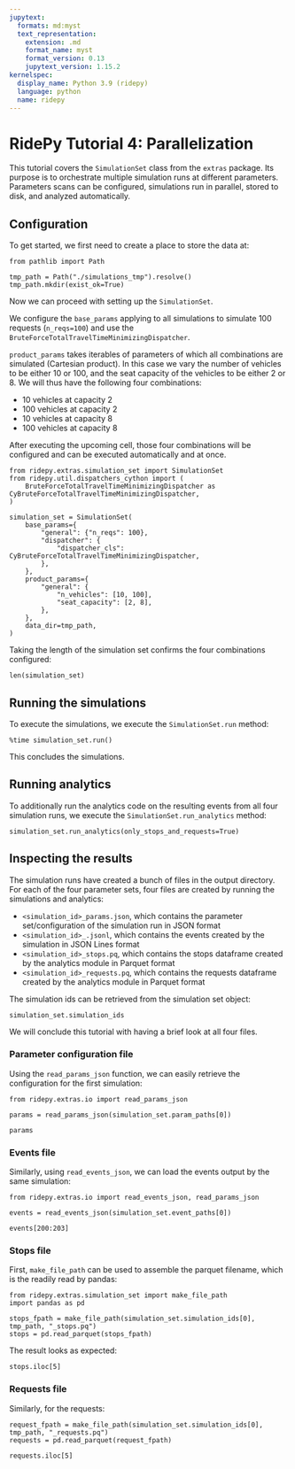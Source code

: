 ```yaml
---
jupytext:
  formats: md:myst
  text_representation:
    extension: .md
    format_name: myst
    format_version: 0.13
    jupytext_version: 1.15.2
kernelspec:
  display_name: Python 3.9 (ridepy)
  language: python
  name: ridepy
---
```


# RidePy Tutorial 4: Parallelization

This tutorial covers the `SimulationSet` class from the `extras` package. Its purpose is to orchestrate multiple simulation runs at different parameters. Parameters scans can be configured, simulations run in parallel, stored to disk,  and analyzed automatically.

## Configuration

To get started, we first need to create a place to store the data at:

```{code-cell} ipython3
from pathlib import Path

tmp_path = Path("./simulations_tmp").resolve()
tmp_path.mkdir(exist_ok=True)
```

Now we can proceed with setting up the `SimulationSet`.

We configure the `base_params` applying to all simulations to simulate 100 requests (`n_reqs=100`) and use the `BruteForceTotalTravelTimeMinimizingDispatcher`.

`product_params` takes iterables of parameters of which all combinations are simulated (Cartesian product). In this case we vary the number of vehicles to be either 10 or 100, and the seat capacity of the vehicles to be either 2 or 8. We will thus have the following four combinations:

- 10 vehicles at capacity 2
- 100 vehicles at capacity 2
- 10 vehicles at capacity 8
- 100 vehicles at capacity 8

After executing the upcoming cell, those four combinations will be configured and can be executed automatically and at once.

```{code-cell} ipython3
from ridepy.extras.simulation_set import SimulationSet
from ridepy.util.dispatchers_cython import (
    BruteForceTotalTravelTimeMinimizingDispatcher as CyBruteForceTotalTravelTimeMinimizingDispatcher,
)

simulation_set = SimulationSet(
    base_params={
        "general": {"n_reqs": 100},
        "dispatcher": {
            "dispatcher_cls": CyBruteForceTotalTravelTimeMinimizingDispatcher,
        },
    },
    product_params={
        "general": {
            "n_vehicles": [10, 100],
            "seat_capacity": [2, 8],
        },
    },
    data_dir=tmp_path,
)
```

Taking the length of the simulation set confirms the four combinations configured:

```{code-cell} ipython3
len(simulation_set)
```

## Running the simulations

To execute the simulations, we execute the `SimulationSet.run` method:

```{code-cell} ipython3
%time simulation_set.run()
```

This concludes the simulations.

## Running analytics

To additionally run the analytics code on the resulting events from all four simulation runs, we execute the `SimulationSet.run_analytics` method:

```{code-cell} ipython3
simulation_set.run_analytics(only_stops_and_requests=True)
```

## Inspecting the results

The simulation runs have created a bunch of files in the output directory. For each of the four parameter sets, four files are created by running the simulations and analytics:

- `<simulation_id>_params.json`, which contains the parameter set/configuration of the simulation run in JSON format
- `<simulation_id>_.jsonl`, which contains the events created by the simulation in JSON Lines format
- `<simulation_id>_stops.pq`, which contains the stops dataframe created by the analytics module in Parquet format
- `<simulation_id>_requests.pq`, which contains the requests dataframe created by the analytics module in Parquet format

The simulation ids can be retrieved from the simulation set object:

```{code-cell} ipython3
simulation_set.simulation_ids
```

We will conclude this tutorial with having a brief look at all four files.

### Parameter configuration file

Using the `read_params_json` function, we can easily retrieve the configuration for the first simulation:

```{code-cell} ipython3
from ridepy.extras.io import read_params_json

params = read_params_json(simulation_set.param_paths[0])

params
```

### Events file

Similarly, using `read_events_json`, we can load the events output by the same simulation:

```{code-cell} ipython3
from ridepy.extras.io import read_events_json, read_params_json

events = read_events_json(simulation_set.event_paths[0])

events[200:203]
```

### Stops file

First, `make_file_path` can be used to assemble the parquet filename, which is the readily read by pandas:

```{code-cell} ipython3
from ridepy.extras.simulation_set import make_file_path
import pandas as pd

stops_fpath = make_file_path(simulation_set.simulation_ids[0], tmp_path, "_stops.pq")
stops = pd.read_parquet(stops_fpath)
```

The result looks as expected:

```{code-cell} ipython3
stops.iloc[5]
```

### Requests file

Similarly, for the requests:

```{code-cell} ipython3
request_fpath = make_file_path(simulation_set.simulation_ids[0], tmp_path, "_requests.pq")
requests = pd.read_parquet(request_fpath)
```

```{code-cell} ipython3
requests.iloc[5]
```

```{code-cell} ipython3

```

